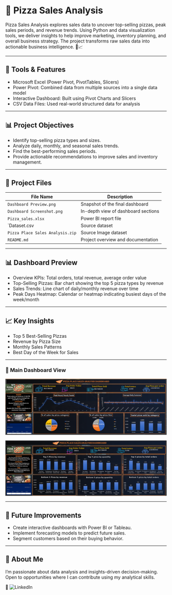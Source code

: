 # 🍕 Pizza Sales Analysis

Pizza Sales Analysis explores sales data to uncover top-selling pizzas, peak sales periods, and revenue trends.
Using Python and data visualization tools, we deliver insights to help improve marketing, inventory planning, and overall business strategy.
The project transforms raw sales data into actionable business intelligence. 🍕📈

---

## 🧰 Tools & Features

- Microsoft Excel (Power Pivot, PivotTables, Slicers)
- Power Pivot: Combined data from multiple sources into a single data model
- Interactive Dashboard: Built using Pivot Charts and Slicers
- CSV Data Files: Used real-world structured data for analysis

---

## 📊 Project Objectives

- Identify top-selling pizza types and sizes.
- Analyze daily, monthly, and seasonal sales trends.
- Find the best-performing sales periods.
- Provide actionable recommendations to improve sales and inventory management.

---

## 📁 **Project Files**

| **File Name**                          | **Description**                          |           
|--------------------------------------  |----------------------------------------- |
|  `Dashboard Preview.png`               | Snapshot of the final dashboard          |
|  `Dashboard Screenshot.png`            | In-depth view of dashboard sections      |
|  `Pizza_sales.xlsx`                    | Power BI report file                     |
|  `Dataset.csv                          | Source dataset                           |
|  `Pizza Place Sales Analysis.zip`      | Source Image dataset                     |
|  `README.md`                           | Project overview and documentation       |            

---

## 📊 Dashboard Preview

- Overview KPIs: Total orders, total revenue, average order value
- Top-Selling Pizzas: Bar chart showing the top 5 pizza types by revenue
- Sales Trends: Line chart of daily/monthly revenue over time
- Peak Days Heatmap: Calendar or heatmap indicating busiest days of the week/month

---

## 📈 Key Insights

- Top 5 Best-Selling Pizzas
- Revenue by Pizza Size
- Monthly Sales Patterns
- Best Day of the Week for Sales

---

### 🔹 **Main Dashboard View**

![Dashboard Preview](Dashboard%20Preview.png)

![Dashboard Preview](Dashboard%20Screenshot.png)

---

## 🚀 Future Improvements

- Create interactive dashboards with Power BI or Tableau.
- Implement forecasting models to predict future sales.
- Segment customers based on their buying behavior.

---

 ## 💼 About Me
I’m passionate about data analysis and insights-driven decision-making. Open to opportunities where I can contribute using my analytical skills.

🔗 ![LinkedIn](https://img.shields.io/badge/LinkedIn-Connect-blue?style=for-the-badge&logo=linkedin)
